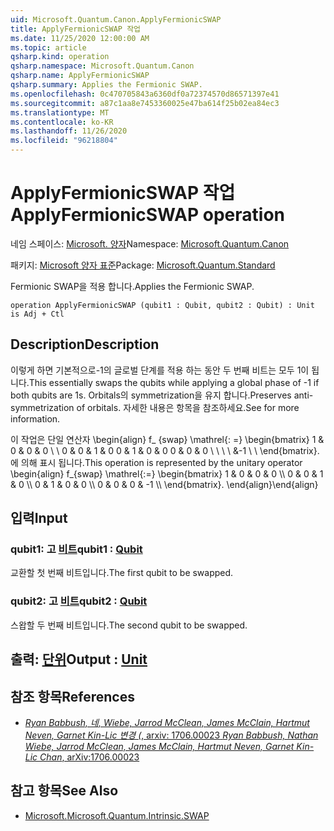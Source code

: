 ```yaml
---
uid: Microsoft.Quantum.Canon.ApplyFermionicSWAP
title: ApplyFermionicSWAP 작업
ms.date: 11/25/2020 12:00:00 AM
ms.topic: article
qsharp.kind: operation
qsharp.namespace: Microsoft.Quantum.Canon
qsharp.name: ApplyFermionicSWAP
qsharp.summary: Applies the Fermionic SWAP.
ms.openlocfilehash: 0c470705843a6360df0a72374570d86571397e41
ms.sourcegitcommit: a87c1aa8e7453360025e47ba614f25b02ea84ec3
ms.translationtype: MT
ms.contentlocale: ko-KR
ms.lasthandoff: 11/26/2020
ms.locfileid: "96218804"
---
```

# <a name="applyfermionicswap-operation"></a><span data-ttu-id="cea6d-102">ApplyFermionicSWAP 작업</span><span class="sxs-lookup"><span data-stu-id="cea6d-102">ApplyFermionicSWAP operation</span></span>

<span data-ttu-id="cea6d-103">네임 스페이스: [Microsoft. 양자](xref:Microsoft.Quantum.Canon)</span><span class="sxs-lookup"><span data-stu-id="cea6d-103">Namespace: [Microsoft.Quantum.Canon](xref:Microsoft.Quantum.Canon)</span></span>

<span data-ttu-id="cea6d-104">패키지: [Microsoft 양자 표준](https://nuget.org/packages/Microsoft.Quantum.Standard)</span><span class="sxs-lookup"><span data-stu-id="cea6d-104">Package: [Microsoft.Quantum.Standard](https://nuget.org/packages/Microsoft.Quantum.Standard)</span></span>


<span data-ttu-id="cea6d-105">Fermionic SWAP을 적용 합니다.</span><span class="sxs-lookup"><span data-stu-id="cea6d-105">Applies the Fermionic SWAP.</span></span>

```qsharp
operation ApplyFermionicSWAP (qubit1 : Qubit, qubit2 : Qubit) : Unit is Adj + Ctl
```


## <a name="description"></a><span data-ttu-id="cea6d-106">Description</span><span class="sxs-lookup"><span data-stu-id="cea6d-106">Description</span></span>

<span data-ttu-id="cea6d-107">이렇게 하면 기본적으로-1의 글로벌 단계를 적용 하는 동안 두 번째 비트는 모두 1이 됩니다.</span><span class="sxs-lookup"><span data-stu-id="cea6d-107">This essentially swaps the qubits while applying a global phase of -1 if both qubits are 1s.</span></span> <span data-ttu-id="cea6d-108">Orbitals의 symmetrization을 유지 합니다.</span><span class="sxs-lookup"><span data-stu-id="cea6d-108">Preserves anti-symmetrization of orbitals.</span></span>
<span data-ttu-id="cea6d-109">자세한 내용은  항목을 참조하세요.</span><span class="sxs-lookup"><span data-stu-id="cea6d-109">See  for more information.</span></span>

<span data-ttu-id="cea6d-110">이 작업은 단일 연산자 \begin{align} f_ {swap} \mathrel{: =} \begin{bmatrix} 1 & 0 & 0 & 0 \\ \\ 0 & 0 & 1 & 0 0 & 1 & 0 & 0 0 & 0 & 0 \\ \\ \\ \\ &-1 \\ \\ \end{bmatrix}.에 의해 표시 됩니다.</span><span class="sxs-lookup"><span data-stu-id="cea6d-110">This operation is represented by the unitary operator \begin{align} f_{swap} \mathrel{:=} \begin{bmatrix} 1 & 0 & 0 & 0 \\\\ 0 & 0 & 1 & 0 \\\\ 0 & 1 & 0 & 0 \\\\ 0 & 0 & 0 & -1 \\\\ \end{bmatrix}.</span></span>
<span data-ttu-id="cea6d-111">\end{align}</span><span class="sxs-lookup"><span data-stu-id="cea6d-111">\end{align}</span></span>

## <a name="input"></a><span data-ttu-id="cea6d-112">입력</span><span class="sxs-lookup"><span data-stu-id="cea6d-112">Input</span></span>

### <a name="qubit1--qubit"></a><span data-ttu-id="cea6d-113">qubit1: 고 [비트](xref:microsoft.quantum.lang-ref.qubit)</span><span class="sxs-lookup"><span data-stu-id="cea6d-113">qubit1 : [Qubit](xref:microsoft.quantum.lang-ref.qubit)</span></span>

<span data-ttu-id="cea6d-114">교환할 첫 번째 비트입니다.</span><span class="sxs-lookup"><span data-stu-id="cea6d-114">The first qubit to be swapped.</span></span>


### <a name="qubit2--qubit"></a><span data-ttu-id="cea6d-115">qubit2: 고 [비트](xref:microsoft.quantum.lang-ref.qubit)</span><span class="sxs-lookup"><span data-stu-id="cea6d-115">qubit2 : [Qubit](xref:microsoft.quantum.lang-ref.qubit)</span></span>

<span data-ttu-id="cea6d-116">스왑할 두 번째 비트입니다.</span><span class="sxs-lookup"><span data-stu-id="cea6d-116">The second qubit to be swapped.</span></span>



## <a name="output--unit"></a><span data-ttu-id="cea6d-117">출력: [단위](xref:microsoft.quantum.lang-ref.unit)</span><span class="sxs-lookup"><span data-stu-id="cea6d-117">Output : [Unit](xref:microsoft.quantum.lang-ref.unit)</span></span>



## <a name="references"></a><span data-ttu-id="cea6d-118">참조 항목</span><span class="sxs-lookup"><span data-stu-id="cea6d-118">References</span></span>

- [<span data-ttu-id="cea6d-119">*Ryan Babbush, 네, Wiebe, Jarrod McClean, James McClain, Hartmut Neven, Garnet Kin-Lic 변경 (*, arxiv: 1706.00023</span><span class="sxs-lookup"><span data-stu-id="cea6d-119"> *Ryan Babbush, Nathan Wiebe, Jarrod McClean, James McClain, Hartmut Neven, Garnet Kin-Lic Chan*, arXiv:1706.00023 </span></span>](https://arxiv.org/pdf/1706.00023.pdf)

## <a name="see-also"></a><span data-ttu-id="cea6d-120">참고 항목</span><span class="sxs-lookup"><span data-stu-id="cea6d-120">See Also</span></span>

- [<span data-ttu-id="cea6d-121">Microsoft.</span><span class="sxs-lookup"><span data-stu-id="cea6d-121">Microsoft.Quantum.Intrinsic.SWAP</span></span>](xref:Microsoft.Quantum.Intrinsic.SWAP)